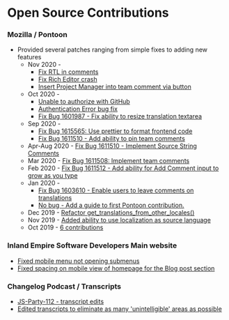 # Open Source Contributions

### Mozilla / Pontoon
 * Provided several patches ranging from simple fixes to adding new features
   * Nov 2020 - 
     - [Fix RTL in comments](https://github.com/mozilla/pontoon/pull/1741)
     - [Fix Rich Editor crash](https://github.com/mozilla/pontoon/pull/1725)
     - [Insert Project Manager into team comment via button](https://github.com/mozilla/pontoon/pull/1676)
   * Oct 2020 - 
     - [Unable to authorize with GitHub](https://github.com/mozilla/pontoon/pull/1702)
     - [Authentication Error bug fix](https://github.com/mozilla/pontoon/pull/1700)
     - [Fix Bug 1601987 - Fix ability to resize translation textarea](https://github.com/mozilla/pontoon/pull/1693)
   * Sep 2020 - 
     - [Fix Bug 1615565: Use prettier to format frontend code](https://github.com/mozilla/pontoon/pull/1688)
     - [Fix Bug 1611510 - Add ability to pin team comments](https://github.com/mozilla/pontoon/pull/1684)
   * Apr-Aug 2020 - [Fix Bug 1611510 - Implement Source String Comments](https://github.com/mozilla/pontoon/pull/1623)
   * Mar 2020 - [Fix Bug 1611508: Implement team comments](https://github.com/mozilla/pontoon/commits?author=abowler2&since=2020-03-01&until=2020-03-15)
   * Feb 2020 - [Fix Bug 1611512 - Add ability for Add Comment input to grow as you type](https://github.com/mozilla/pontoon/pull/1546)
   * Jan 2020 - 
     - [Fix Bug 1603610 - Enable users to leave comments on translations](https://github.com/mozilla/pontoon/pull/1524)
     - [No bug - Add a guide to first Pontoon contribution.](https://github.com/mozilla/pontoon/pull/1532)
   * Dec 2019 - [Refactor get_translations_from_other_locales()](https://github.com/mozilla/pontoon/pull/1517)
   * Nov 2019 - [Added ability to use localization as source language](https://github.com/mozilla/pontoon/commits?author=abowler2&since=2019-11-01&until=2019-11-29)
   * Oct 2019 - [6 contributions](https://github.com/mozilla/pontoon/commits?author=abowler2&since=2019-10-01&until=2019-11-01)

### Inland Empire Software Developers Main website
 * [Fixed mobile menu not opening submenus](https://github.com/inland-empire-software-development/main/commits?author=abowler2&since=2019-11-01&until=2019-11-15)
 * [Fixed spacing on mobile view of homepage for the Blog post section](https://github.com/inland-empire-software-development/main/pull/83)
 
### Changelog Podcast / Transcripts
 * [JS-Party-112 - transcript edits](https://github.com/thechangelog/transcripts/pull/819)
 * [Edited transcripts to eliminate as many 'unintelligible' areas as possible](https://github.com/thechangelog/transcripts/commits?author=abowler2&since=2019-10-08&until=2019-10-09)

